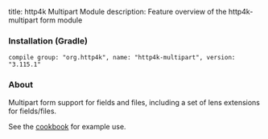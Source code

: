 title: http4k Multipart Module
description: Feature overview of the http4k-multipart form module

### Installation (Gradle)
```compile group: "org.http4k", name: "http4k-multipart", version: "3.115.1"```

### About

Multipart form support for fields and files, including a set of lens extensions for fields/files.

See the [cookbook](/cookbook/multipart_forms/) for example use.
